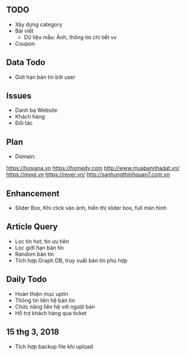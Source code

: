 ## TODO

 - Xây dựng category
 - Bài viết
    - Dữ liệu mẫu: Ảnh, thông tin chi tiết vv
 - Coupon
 
 ## Data Todo
 
 - Giới hạn bản tin bởi user
 
## Issues

 - Danh bạ Website
 - Khách hàng
 - Đối tác

## Plan

 - Domain: 
 
 https://hosiana.vn
 https://homedy.com
 http://www.muabannhadat.vn/
 https://mogi.vn
 https://rever.vn/
 http://sanhungthinhquan7.com.vn
 
## Enhancement

- Slider Box, Khi click vào ảnh, hiển thị slider box, full màn hình
 
## Article Query

- Lọc tin hot, tin ưu tiên
- Lọc giới hạn bản tin
- Random bản tin
- Tích hợp Graph DB, truy xuất bản tin phù hợp

## Daily Todo

- Hoàn thiện mục uptin
- Thông tin liên hệ bản tin
- Chức năng liên hệ với người bán
- Hỗ trợ khách hàng qua ticket

15 thg 3, 2018
--------------------------

- Tích hợp backup file khi upload